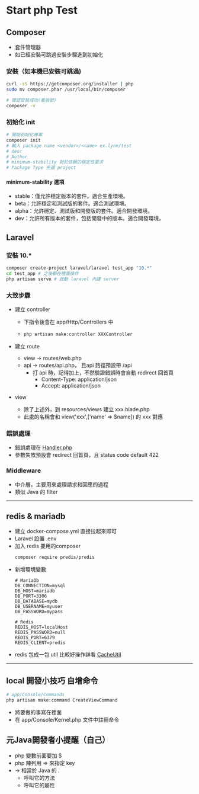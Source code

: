 # Start php Test

## Composer 
- 套件管理器
- 如已經安裝可跳過安裝步驟進到初始化
### 安裝（如本機已安裝可跳過)
```bash
curl -sS https://getcomposer.org/installer | php
sudo mv composer.phar /usr/local/bin/composer

# 確認安裝成功(看版號)
composer -v
```
### 初始化 init
```bash
# 開始初始化專案
composer init
# 輸入 package name <vendor>/<name> ex.lynn/test
# desc
# Author
# minimum-stability 對於依賴的穩定性要求
# Package Type 先選 project
```
#### minimum-stability 選項
- stable：僅允許穩定版本的套件。適合生產環境。
- beta：允許穩定和測試版的套件。適合測試環境。
- alpha：允許穩定、測試版和開發版的套件。適合開發環境。
- dev：允許所有版本的套件，包括開發中的版本。適合開發環境。
## Laravel
### 安裝 10.*
```bash
composer create-project laravel/laravel test_app "10.*"
cd test_app # 之後都在裡面操作
php artisan serve # 啟動 laravel 內建 server
```
### 大致步驟
- 建立 controller
  - 下指令後會在 app/Http/Controllers 中
  - ```bash 
    php artisan make:controller XXXController
    ```
- 建立 route 
  - view -> routes/web.php
  - api -> routes/api.php， 且api 路徑預設帶 /api
    - 打 api 時，記得加上，不然驗證錯誤時會自動 redirect 回首頁
      - Content-Type: application/json
      - Accept: application/json

- view
  - 除了上述外，到 resources/views 建立 xxx.blade.php
  - 此處的名稱會和 view('xxx',['name' => $name]) 的 xxx 對應
### 錯誤處理
- 錯誤處理在 [Handler.php](test_app/app/Exceptions/Handler.php)
- 參數失敗預設會 redirect 回首頁，且 status code default 422
### Middleware
- 中介層，主要用來處理請求和回應的過程
- 類似 Java 的 filter
---
## redis & mariadb
- 建立 docker-compose.yml 直接拉起來即可
- Laravel 設置 .env
- 加入 redis 要用的composer 
  ```bash
  composer require predis/predis
  ```
- 新增環境變數
  ```properties
  # MariaDb
  DB_CONNECTION=mysql
  DB_HOST=mariadb
  DB_PORT=3306
  DB_DATABASE=mydb
  DB_USERNAME=myuser
  DB_PASSWORD=mypass
  
  # Redis 
  REDIS_HOST=localHost
  REDIS_PASSWORD=null
  REDIS_PORT=6379
  REDIS_CLIENT=predis
  ```
- redis 包成一包 util 比較好操作詳看 [CacheUtil](test_app/app/Utils/CacheUtil.php)
---
## local 開發小技巧 自增命令
```bash
# app/Console/Commands
php artisan make:command CreateViewCommand
```
- 將要做的事寫在裡面
- 在 app/Console/Kernel.php 文件中註冊命令

## 元Java開發者小提醒（自己）
- php 變數前面要加 $
- php 陣列用 => 來指定 key
- -> 相當於 Java 的 .
  - 呼叫它的方法
  - 呼叫它的屬性
